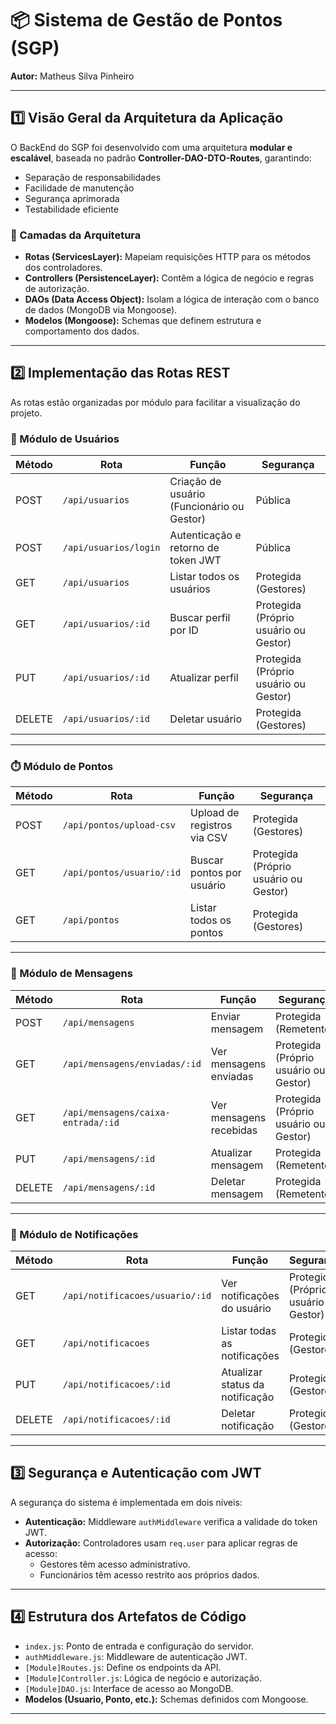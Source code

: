# 📦 Sistema de Gestão de Pontos (SGP)

**Autor:** Matheus Silva Pinheiro  


---

## 1️⃣ Visão Geral da Arquitetura da Aplicação

O BackEnd do SGP foi desenvolvido com uma arquitetura **modular e escalável**, baseada no padrão **Controller-DAO-DTO-Routes**, garantindo:

- Separação de responsabilidades
- Facilidade de manutenção
- Segurança aprimorada
- Testabilidade eficiente

### 🔹 Camadas da Arquitetura

- **Rotas (ServicesLayer):** Mapeiam requisições HTTP para os métodos dos controladores.
- **Controllers (PersistenceLayer):** Contêm a lógica de negócio e regras de autorização.
- **DAOs (Data Access Object):** Isolam a lógica de interação com o banco de dados (MongoDB via Mongoose).
- **Modelos (Mongoose):** Schemas que definem estrutura e comportamento dos dados.

---

## 2️⃣ Implementação das Rotas REST

As rotas estão organizadas por módulo para facilitar a visualização do projeto.

### 👤 Módulo de Usuários

| Método | Rota | Função | Segurança |
|--------|------|--------|-----------|
| POST   | `/api/usuarios` | Criação de usuário (Funcionário ou Gestor) | Pública |
| POST   | `/api/usuarios/login` | Autenticação e retorno de token JWT | Pública |
| GET    | `/api/usuarios` | Listar todos os usuários | Protegida (Gestores) |
| GET    | `/api/usuarios/:id` | Buscar perfil por ID | Protegida (Próprio usuário ou Gestor) |
| PUT    | `/api/usuarios/:id` | Atualizar perfil | Protegida (Próprio usuário ou Gestor) |
| DELETE | `/api/usuarios/:id` | Deletar usuário | Protegida (Gestores) |

---

### ⏱️ Módulo de Pontos

| Método | Rota | Função | Segurança |
|--------|------|--------|-----------|
| POST   | `/api/pontos/upload-csv` | Upload de registros via CSV | Protegida (Gestores) |
| GET    | `/api/pontos/usuario/:id` | Buscar pontos por usuário | Protegida (Próprio usuário ou Gestor) |
| GET    | `/api/pontos` | Listar todos os pontos | Protegida (Gestores) |

---

### 💬 Módulo de Mensagens

| Método | Rota | Função | Segurança |
|--------|------|--------|-----------|
| POST   | `/api/mensagens` | Enviar mensagem | Protegida (Remetente) |
| GET    | `/api/mensagens/enviadas/:id` | Ver mensagens enviadas | Protegida (Próprio usuário ou Gestor) |
| GET    | `/api/mensagens/caixa-entrada/:id` | Ver mensagens recebidas | Protegida (Próprio usuário ou Gestor) |
| PUT    | `/api/mensagens/:id` | Atualizar mensagem | Protegida (Remetente) |
| DELETE | `/api/mensagens/:id` | Deletar mensagem | Protegida (Remetente) |

---

### 🔔 Módulo de Notificações

| Método | Rota | Função | Segurança |
|--------|------|--------|-----------|
| GET    | `/api/notificacoes/usuario/:id` | Ver notificações do usuário | Protegida (Próprio usuário ou Gestor) |
| GET    | `/api/notificacoes` | Listar todas as notificações | Protegida (Gestores) |
| PUT    | `/api/notificacoes/:id` | Atualizar status da notificação | Protegida (Gestores) |
| DELETE | `/api/notificacoes/:id` | Deletar notificação | Protegida (Gestores) |

---

## 3️⃣ Segurança e Autenticação com JWT

A segurança do sistema é implementada em dois níveis:

- **Autenticação:** Middleware `authMiddleware` verifica a validade do token JWT.
- **Autorização:** Controladores usam `req.user` para aplicar regras de acesso:
    - Gestores têm acesso administrativo.
    - Funcionários têm acesso restrito aos próprios dados.

---

## 4️⃣ Estrutura dos Artefatos de Código

- `index.js`: Ponto de entrada e configuração do servidor.
- `authMiddleware.js`: Middleware de autenticação JWT.
- `[Module]Routes.js`: Define os endpoints da API.
- `[Module]Controller.js`: Lógica de negócio e autorização.
- `[Module]DAO.js`: Interface de acesso ao MongoDB.
- **Modelos (Usuario, Ponto, etc.):** Schemas definidos com Mongoose.

---

